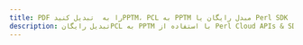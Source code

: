 ---title: PDF را به  تبدیل کنیدPPTM، PCL به PPTM مبدل رایگان یا Perl SDKdescription: تبدیل رایگانPCL به PPTM با استفاده از Perl Cloud APIs & SDK همچنین اسناد PDF را در Cloud ایجاد، ویرایش و رندر کنید.---